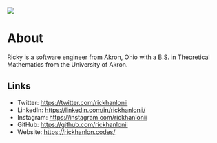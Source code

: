 <img src = "https://pbs.twimg.com/profile_banners/244965762/1556380520/1500x500" >

# About

Ricky is a software engineer from Akron, Ohio with a B.S. in Theoretical Mathematics from the University of Akron.

## Links
- Twitter: https://twitter.com/rickhanlonii
- LinkedIn: https://linkedin.com/in/rickhanlonii/
- Instagram: https://instagram.com/rickhanlonii
- GitHub: https://github.com/rickhanlonii
- Website: https://rickhanlon.codes/ 
